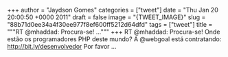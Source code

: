 
+++
author = "Jaydson Gomes"
categories = ["tweet"]
date = "Thu Jan 20 20:00:50 +0000 2011"
draft = false
image = "{TWEET_IMAGE}"
slug = "88b71d0ee34a4f30ee977f8ef600ff5212d64dfd"
tags = ["tweet"]
title = """RT @mhaddad: Procura-se! ..."""
+++
RT @mhaddad: Procura-se! Onde estão os programadores PHP deste mundo? A @webgoal está contratando: http://bit.ly/desenvolvedor Por favor ...
